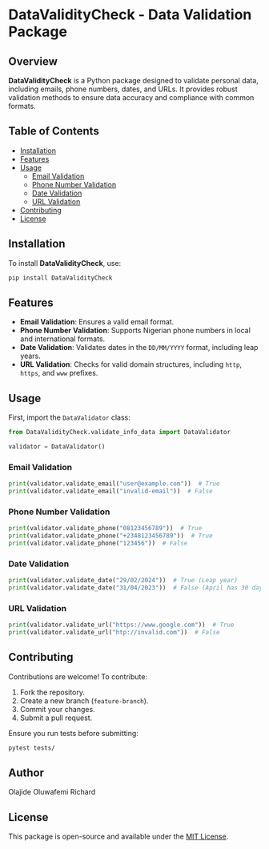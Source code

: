 # DataValidityCheck - Data Validation Package

## Overview
**DataValidityCheck** is a Python package designed to validate personal data, including emails, phone numbers, dates, and URLs. It provides robust validation methods to ensure data accuracy and compliance with common formats.

## Table of Contents
- [Installation](#installation)
- [Features](#features)
- [Usage](#usage)
  - [Email Validation](#email-validation)
  - [Phone Number Validation](#phone-number-validation)
  - [Date Validation](#date-validation)
  - [URL Validation](#url-validation)
- [Contributing](#contributing)
- [License](#license)

## Installation
To install **DataValidityCheck**, use:
```bash
pip install DataValidityCheck
```

## Features
- **Email Validation**: Ensures a valid email format.
- **Phone Number Validation**: Supports Nigerian phone numbers in local and international formats.
- **Date Validation**: Validates dates in the `DD/MM/YYYY` format, including leap years.
- **URL Validation**: Checks for valid domain structures, including `http`, `https`, and `www` prefixes.

## Usage
First, import the `DataValidator` class:
```python
from DataValidityCheck.validate_info_data import DataValidator

validator = DataValidator()
```

### Email Validation
```python
print(validator.validate_email("user@example.com"))  # True
print(validator.validate_email("invalid-email"))  # False
```

### Phone Number Validation
```python
print(validator.validate_phone("08123456789"))  # True
print(validator.validate_phone("+2348123456789"))  # True
print(validator.validate_phone("123456"))  # False
```

### Date Validation
```python
print(validator.validate_date("29/02/2024"))  # True (Leap year)
print(validator.validate_date("31/04/2023"))  # False (April has 30 days)
```

### URL Validation
```python
print(validator.validate_url("https://www.google.com"))  # True
print(validator.validate_url("htp://invalid.com"))  # False
```

## Contributing
Contributions are welcome! To contribute:
1. Fork the repository.
2. Create a new branch (`feature-branch`).
3. Commit your changes.
4. Submit a pull request.

Ensure you run tests before submitting:
```bash
pytest tests/
```

## Author
Olajide Oluwafemi Richard

## License
This package is open-source and available under the [MIT License](LICENSE).

